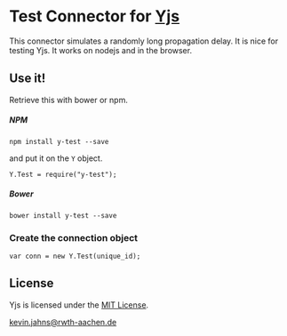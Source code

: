 # Test Connector for [Yjs](https://github.com/y-js/yjs)

This connector simulates a randomly long propagation delay. It is nice for testing Yjs.
It works on nodejs and in the browser.

## Use it!
Retrieve this with bower or npm.

##### NPM
```
npm install y-test --save
```
and put it on the `Y` object.

```
Y.Test = require("y-test");
```

##### Bower
```
bower install y-test --save
```

### Create the connection object
```
var conn = new Y.Test(unique_id);
```

## License
Yjs is licensed under the [MIT License](./LICENSE.txt).

<kevin.jahns@rwth-aachen.de>